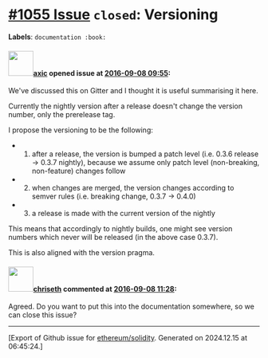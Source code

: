 # [\#1055 Issue](https://github.com/ethereum/solidity/issues/1055) `closed`: Versioning
**Labels**: `documentation :book:`


#### <img src="https://avatars.githubusercontent.com/u/20340?v=4" width="50">[axic](https://github.com/axic) opened issue at [2016-09-08 09:55](https://github.com/ethereum/solidity/issues/1055):

We've discussed this on Gitter and I thought it is useful summarising it here.

Currently the nightly version after a release doesn't change the version number, only the prerelease tag.

I propose the versioning to be the following:
- 1) after a release, the version is bumped a patch level (i.e. 0.3.6 release -> 0.3.7 nightly), because we assume only patch level (non-breaking, non-feature) changes follow
- 2) when changes are merged, the version changes according to semver rules (i.e. breaking change, 0.3.7 -> 0.4.0)
- 3) a release is made with the current version of the nightly

This means that accordingly to nightly builds, one might see version numbers which never will be released (in the above case 0.3.7).

This is also aligned with the version pragma.


#### <img src="https://avatars.githubusercontent.com/u/9073706?v=4" width="50">[chriseth](https://github.com/chriseth) commented at [2016-09-08 11:28](https://github.com/ethereum/solidity/issues/1055#issuecomment-245569280):

Agreed. Do you want to put this into the documentation somewhere, so we can close this issue?


-------------------------------------------------------------------------------



[Export of Github issue for [ethereum/solidity](https://github.com/ethereum/solidity). Generated on 2024.12.15 at 06:45:24.]

